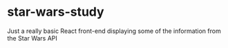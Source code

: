 # star-wars-study

Just a really basic React front-end displaying some of the information from the Star Wars API
